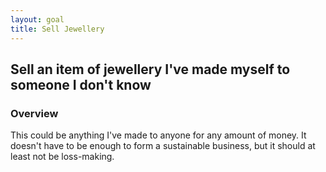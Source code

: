 ```yaml
---
layout: goal
title: Sell Jewellery
---
```


## Sell an item of jewellery I've made myself to someone I don't know

### Overview

This could be anything I've made to anyone for any amount of money. It doesn't
have to be enough to form a sustainable business, but it should at least not be
loss-making.
